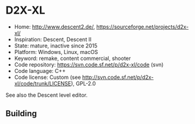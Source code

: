 # D2X-XL

- Home: http://www.descent2.de/, https://sourceforge.net/projects/d2x-xl/
- Inspiration: Descent, Descent II
- State: mature, inactive since 2015
- Platform: Windows, Linux, macOS
- Keyword: remake, content commercial, shooter
- Code repository: https://svn.code.sf.net/p/d2x-xl/code (svn)
- Code language: C++
- Code license: Custom (see http://svn.code.sf.net/p/d2x-xl/code/trunk/LICENSE), GPL-2.0

See also the Descent level editor.

## Building
